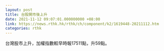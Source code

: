 ```yaml
---
layout: post
title: 台股開市後上升
date: 2021-11-12 09:07:01.000000000 +08:00
link: https://news.rthk.hk/rthk/ch/component/k2/1619448-20211112.htm
categories: rthk
---
```


台灣股市上升，加權指數較早時報17511點，升59點。
